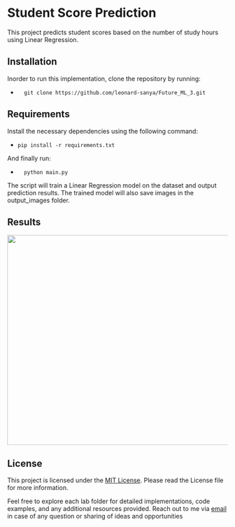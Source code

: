
# Student Score Prediction

This project predicts student scores based on the number of study hours using Linear Regression.

## Installation
Inorder to run this implementation, clone the repository by running:

-       git clone https://github.com/leonard-sanya/Future_ML_3.git
  
## Requirements

Install the necessary dependencies using the following command:

-     pip install -r requirements.txt
And finally run:
-       python main.py
The script will train a Linear Regression model on the dataset and output prediction results. The trained model will also save images in the output_images folder.

## Results
<img src="https://github.com/leonard-sanya/Future_ML_3/output_images/regression_line.png" width="720" height="480"/>


<!-- <img src="/Users/leonard/Desktop/Future Interns/Project 3/Future_ML_3/output_images/regression_line.png" width="720" height="480"/> -->
## License

This project is licensed under the [MIT License](LICENSE.md). Please read the License file for more information.

Feel free to explore each lab folder for detailed implementations, code examples, and any additional resources provided. Reach out to me via [email](lsanya@aimsammi.org) in case of any question or sharing of ideas and opportunities